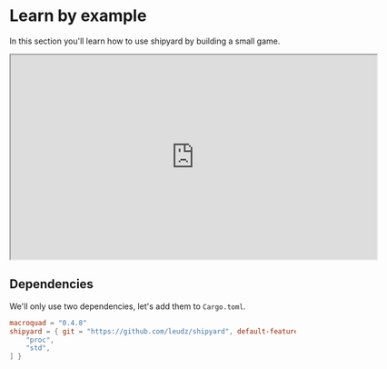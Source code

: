 # Learn by example

In this section you'll learn how to use shipyard by building a small game.

<iframe src="https://leudz.github.io/shipyard/square_eater" width="645" height="360" title="Square Eater game" scrolling="no"></iframe>

## Dependencies

We'll only use two dependencies, let's add them to `Cargo.toml`.

```toml
macroquad = "0.4.8"
shipyard = { git = "https://github.com/leudz/shipyard", default-features = false, features = [
    "proc",
    "std",
] }
```
